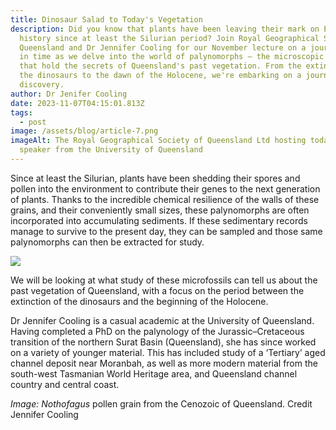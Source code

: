 ```yaml
---
title: Dinosaur Salad to Today's Vegetation
description: Did you know that plants have been leaving their mark on Earth's
  history since at least the Silurian period? Join Royal Geographical Society of
  Queensland and Dr Jennifer Cooling for our November lecture on a journey back
  in time as we delve into the world of palynomorphs – the microscopic fossils
  that hold the secrets of Queensland's past vegetation. From the extinction of
  the dinosaurs to the dawn of the Holocene, we're embarking on a journey of
  discovery.
author: Dr Jenifer Cooling
date: 2023-11-07T04:15:01.813Z
tags:
  - post
image: /assets/blog/article-7.png
imageAlt: The Royal Geographical Society of Queensland Ltd hosting todays
  speaker from the University of Queensland
---
```

Since at least the Silurian, plants have been shedding their spores and pollen into the environment to contribute their genes to the next generation of plants. Thanks to the incredible chemical resilience of the walls of these grains, and their conveniently small sizes, these palynomorphs are often incorporated into accumulating sediments. If these sedimentary records manage to survive to the present day, they can be sampled and those same palynomorphs can then be extracted for study.

![](https://rgsq.org.au/resources/Lectures/2023/November%202023%20lecture%20visual.png)

We will be looking at what study of these microfossils can tell us about the past vegetation of Queensland, with a focus on the period between the extinction of the dinosaurs and the beginning of the Holocene.

Dr Jennifer Cooling is a casual academic at the University of Queensland. Having completed a PhD on the palynology of the Jurassic–Cretaceous transition of the northern Surat Basin (Queensland), she has since worked on a variety of younger material. This has included study of a ‘Tertiary’ aged channel deposit near Moranbah, as well as more modern material from the south-west Tasmanian World Heritage area, and Queensland channel country and central coast. 

*Image: Nothofagus* pollen grain from the Cenozoic of Queensland. Credit Jennifer Cooling